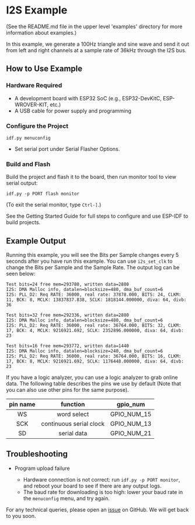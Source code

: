 # I2S Example

(See the README.md file in the upper level 'examples' directory for more information about examples.)

In this example, we generate a 100Hz triangle and sine wave and send it out from left and right channels at a sample rate of 36kHz through the I2S bus.

## How to Use Example

### Hardware Required

* A development board with ESP32 SoC (e.g., ESP32-DevKitC, ESP-WROVER-KIT, etc.)
* A USB cable for power supply and programming

### Configure the Project

```
idf.py menuconfig
```

* Set serial port under Serial Flasher Options.

### Build and Flash

Build the project and flash it to the board, then run monitor tool to view serial output:

```
idf.py -p PORT flash monitor
```

(To exit the serial monitor, type ``Ctrl-]``.)

See the Getting Started Guide for full steps to configure and use ESP-IDF to build projects.

## Example Output

Running this example, you will see the Bits per Sample changes every 5 seconds after you have run this example. You can use `i2s_set_clk` to change the Bits per Sample and the Sample Rate. The output log can be seen below:

```
Test bits=24 free mem=293780, written data=2880
I2S: DMA Malloc info, datalen=blocksize=480, dma_buf_count=6
I2S: PLL_D2: Req RATE: 36000, real rate: 37878.000, BITS: 24, CLKM: 11, BCK: 8, MCLK: 13837837.838, SCLK: 1818144.000000, diva: 64, divb: 36

Test bits=32 free mem=292336, written data=2880
I2S: DMA Malloc info, datalen=blocksize=480, dma_buf_count=6
I2S: PLL_D2: Req RATE: 36000, real rate: 36764.000, BITS: 32, CLKM: 17, BCK: 4, MCLK: 9216921.692, SCLK: 2352896.000000, diva: 64, divb: 23

Test bits=16 free mem=293772, written data=1440
I2S: DMA Malloc info, datalen=blocksize=240, dma_buf_count=6
I2S: PLL_D2: Req RATE: 36000, real rate: 36764.000, BITS: 16, CLKM: 17, BCK: 8, MCLK: 9216921.692, SCLK: 1176448.000000, diva: 64, divb: 23
```

If you have a logic analyzer, you can use a logic analyzer to grab online data. The following table describes the pins we use by default (Note that you can also use other pins for the same purpose).

| pin name| function | gpio_num |
|:---:|:---:|:---:|
| WS  |word select| GPIO_NUM_15 |
| SCK |continuous serial clock| GPIO_NUM_13 |
| SD  |serial data| GPIO_NUM_21 |

## Troubleshooting

* Program upload failure

    * Hardware connection is not correct: run `idf.py -p PORT monitor`, and reboot your board to see if there are any output logs.
    * The baud rate for downloading is too high: lower your baud rate in the `menuconfig` menu, and try again.

For any technical queries, please open an [issue](https://github.com/espressif/esp-idf/issues) on GitHub. We will get back to you soon.
